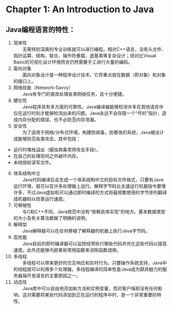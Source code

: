# Chapter 1: An Introduction to Java
## Java编程语言的特性：
1. 简单性  
　　无需特别深奥的专业训练就可以进行编程。相对C++语言，没有头文件、指针运算、结构、联合、操作符重载、虚基类等复杂设计；但对比Visual Basic的可视化设计环境而言仍然需要手工进行大量的编码。
2. 面向对象  
　　面向对象设计是一种程序设计技术。它将重点放在数据（即对象）和对象的接口上。
3. 网络技能（Network-Savvy）  
　　Java有专门的类库处理各类网络任务，且十分便捷。
4. 健壮性  
　　Java程序具有多方面的可靠性。Java编译器能够检测许多在其他语言中仅在运行时刻才能够检测出来的问题。Java永远不会存取一个“坏的”指针，造成内存分配的错误，也不必防范内存泄漏。
5. 安全性  
　　为了适用于网络/分布式环境，构建防病毒，防篡改的系统，Java被设计成能够防范各类攻击，其中包括：  
- 运行时堆栈溢出（蠕虫病毒常用攻击手段）。
- 在自己的处理空间之外破坏内存。
- 未经授权读写文件。
6. 体系结构中立  
　　Java代码编译后会生成一个体系结构中立的目标文件格式，只要有Java运行环境，就可以在许多处理器上运行。解释字节码比全速运行机器指令要慢许多，不过Java虚拟机可以通过即时编译的方式将最频繁使用的字节序列翻译成机器码以改善运行速度。
7. 可移植性  
　　与C和C++不同，Java规范中没有“依赖具体实现”的地方。基本数据类型的大小及有关算法都做了明确的说明。
8. 解释型  
　　Java解释器可以在任何移植了解释器的机器上执行Java字节码。
9. 高性能  
　　Java目前的即时编译器可以监控经常执行哪些代码并优化这些代码以提高速度。此外还能够内嵌某些常用函数来消除函数调用。
10. 多线程  
　　多线程可以带来更好的交互响应和实时行为。只要操作系统支持，Java中的线程就可以利用多个处理器。多线程编译的简单性是Java成为颇具魅力的服务器端开发语言的主要原因之一。
11. 动态性  
　　Java库中可以自由地添加新方法和实例变量，而对客户端却没有任何影响。这对需要将某些代码添加到正在运行的程序中时，是一个非常重要的特性。